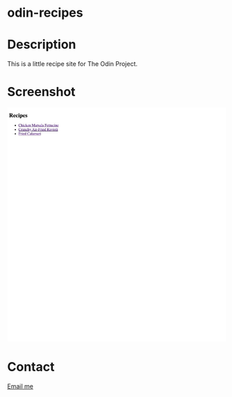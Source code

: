 # odin-recipes

# Description

This is a little recipe site for The Odin Project.

# Screenshot

![screenshot](images/Odin%20Recipes.jpeg)

# Contact

[Email me](mailto:jessehowell.dev@tutanota)
